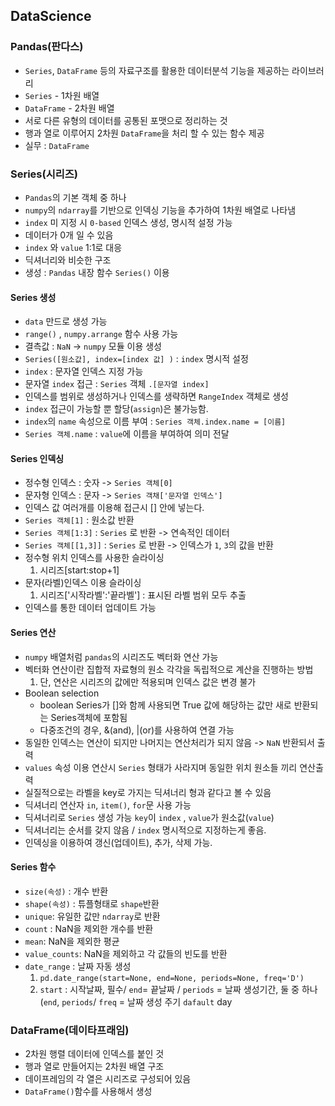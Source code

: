 ## DataScience
### Pandas(판다스)
- `Series`, `DataFrame` 등의 자료구조를 활용한 데이터분석 기능을 제공하는 라이브러리
- `Series` - 1차원 배열
- `DataFrame` - 2차원 배열
- 서로 다른 유형의 데이터를 공통된 포맷으로 정리하는 것
- 행과 열로 이루어지 2차원 `DataFrame`을 처리 할 수 있는 함수 제공
- 실무 : `DataFrame`

### Series(시리즈)
- `Pandas`의 기본 객체 중 하나
- `numpy`의 `ndarray`를 기반으로 인덱싱 기능을 추가하여 1차원 배열로 나타냄
- `index` 미 지정 시 `0-based` 인덱스 생성, 명시적 설정 가능
- 데이터가 0개 일 수 있음
- `index` 와 `value` 1:1로 대응
- 딕셔너리와 비슷한 구조
- 생성 : `Pandas` 내장 함수 `Series()` 이용

#### Series 생성
- `data` 만드로 생성 가능
- `range()` , `numpy.arrange` 함수 사용 가능
- 결측값 : `NaN` -> `numpy` 모듈 이용 생성
- `Series([원소값], index=[index 값] )` : `index` 명시적 설정
- `index` : 문자열 인덱스 지정 가능
- 문자열 `index` 접근 : `Series` 객체 `.[문자열 index]`
- 인덱스를 범위로 생성하거나 인덱스를 생략하면 `RangeIndex` 객체로 생성
- `index` 접근이 가능할 뿐 할당(`assign`)은 불가능함.
- `index`의 `name` 속성으로 이름 부여 : `Series 객체.index.name = [이름]`
- `Series 객체.name` : `value`에 이름을 부여하여 의미 전달

#### Series 인덱싱
- 정수형 인덱스 : 숫자 -> `Series 객체[0]`
- 문자형 인덱스 : 문자 -> `Series 객채['문자열 인덱스']`
- 인덱스 값 여러개를 이용해 접근시 [] 안에 넣는다.
- `Series 객체[1]` : 원소값 반환
- `Series 객체[1:3]` : `Series` 로 반환 -> 연속적인 데이터
- `Series 객체[[1,3]]` : `Series` 로 반환 -> 인덱스가 `1`, `3`의 값을 반환
- 정수형 위치 인덱스를 사용한 슬라이싱
  1. 시리즈[start:stop+1]
- 문자(라벨)인덱스 이용 슬라이싱
  1. 시리즈['시작라벨':'끝라벨'] : 표시된 라벨 범위 모두 추출
- 인덱스를 통한 데이터 업데이트 가능

#### Series 연산
- `numpy` 배열처럼 `pandas`의 시리즈도 벡터화 연산 가능
- 벡터화 연산이란 집합적 자료형의 원소 각각을 독립적으로 계산을 진행하는 방법
  1. 단, 연산은 시리즈의 값에만 적용되며 인덱스 값은 변경 불가
- Boolean selection
  - boolean Series가 []와 함께 사용되면 True 값에 해당하는 값만 새로 반환되는 Series객체에 포함됨
  - 다중조건의 경우, &(and), |(or)를 사용하여 연결 가능
- 동일한 인덱스는 연산이 되지만 나머지는 연산처리가 되지 않음 -> `NaN` 반환되서 출력
- `values` 속성 이용 연산시 `Series` 형태가 사라지며 동일한 위치 원소들 끼리 연산출력
- 실질적으로는 라벨을 key로 가지는 딕셔너리 형과 같다고 볼 수 있음
- 딕셔너리 연산자 `in`, `item()`, `for`문 사용 가능
- 딕셔너리로 `Series` 생성 가능 `key`이 `index` , `value`가 원소값(`value`)
- 딕셔너리는 순서를 갖지 않음 / `index` 명시적으로 지정하는게 좋음.
- 인덱싱을 이용하여 갱신(업데이트), 추가, 삭제 가능.

#### Series 함수
- `size(속성)` : 개수 반환
- `shape(속성)` : 튜플형태로 `shape`반환
- `unique`: 유일한 값만 `ndarray`로 반환
- `count` : NaN을 제외한 개수를 반환
- `mean`: NaN을 제외한 평균
- `value_counts`: NaN을 제외하고 각 값들의 빈도를 반환
- `date_range` : 날짜 자동 생성
  1. `pd.date_range(start=None, end=None, periods=None, freq='D')`
  2. `start` : 시작날짜, 필수/ `end`= 끝날짜 / `periods` = 날짜 생성기간, 둘 중 하나(`end`, `periods`/ `freq` = 날짜 생성 주기 `dafault` day

### DataFrame(데이타프래임)
- 2차원 행렬 데이터에 인덱스를 붙인 것
- 행과 열로 만들어지는 2차원 배열 구조
- 데이프레임의 각 열은 시리즈로 구성되어 있음
- `DataFrame()`함수를 사용해서 생성